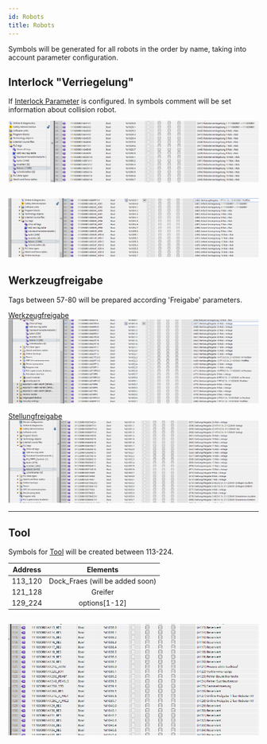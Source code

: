 ```yaml
---
id: Robots
title: Robots
---
```


Symbols will be generated for all robots in the order by name, taking into account parameter configuration.

## Interlock "Verriegelung"

If [Interlock Parameter](../../configuration/robots/Interlock) is configured.
In symbols comment will be set information about collision robot.


![img](../../../assets/docs/generation/tags/Roboterverriegelung.jpg)

![img](../../../assets/docs/generation/tags/AnfordVerriegelung.jpg)
---

## Werkzeugfreigabe

Tags between 57-80 will be prepared according 'Freigabe' parameters.

[Werkzeugfreigabe](../../configuration/robots/Werkzeugfreigabe)
![img](../../../assets/docs/generation/tags/Werkzeugfreigabe.jpg)

[Stellungfreigabe](../../configuration/robots/Stellungfreigabe)
![img](../../../assets/docs/generation/tags/Stellungfreigabe.jpg)

---
## Tool

Symbols for [Tool](../../configuration/robots/Tools) will be created between 113-224.

|Address| Elements| 
|:------:|:-:|
|113_120 | Dock_Fraes (will be added soon)|
|121_128 | Greifer|
|129_224 | options[1-12]|

![img](../../../assets/docs/generation/tags/Tool.jpg)
---